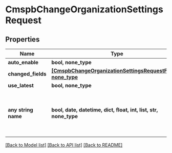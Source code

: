 # CmspbChangeOrganizationSettingsRequest


## Properties
Name | Type | Description | Notes
------------ | ------------- | ------------- | -------------
**auto_enable** | **bool, none_type** |  | [optional] 
**changed_fields** | [**[CmspbChangeOrganizationSettingsRequestFields], none_type**](CmspbChangeOrganizationSettingsRequestFields.md) |  | [optional] 
**use_latest** | **bool, none_type** |  | [optional] 
**any string name** | **bool, date, datetime, dict, float, int, list, str, none_type** | any string name can be used but the value must be the correct type | [optional]

[[Back to Model list]](../README.md#documentation-for-models) [[Back to API list]](../README.md#documentation-for-api-endpoints) [[Back to README]](../README.md)


